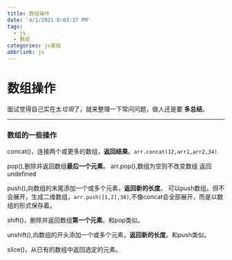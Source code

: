 ```yaml
---
title: 数组操作
date: '4/1/2021 8:03:37 PM'
tags:
  - js
  - 数组
categories: js基础
abbrlink: js
---
```


# 数组操作

面试觉得自己实在太*垃圾*了，就来整理一下常问问题，做人还是要 **多总结**。
*****

### 数组的一些操作
concat()，连接两个或更多的数组，**返回结果**。`arr.concat(12,arr1,arr2,34)`

pop(),删除并返回数组**最后一个元素**。 arr.pop(),数组为空则不改变数组 返回undefined

push(),向数组的末尾添加一个或多个元素，**返回新的长度**。  可以push数组。但不会展开，生成二维数组，`arr.push([1,2],34)`,不像concat会全部展开，而是以数组的形式保存着。

shift()，删除并返回数组**第一个元素**。和pop类似。

unshift(),向数组的开头添加一个或多个元素，**返回新的长度**。和push类似。

slice()，从已有的数组中返回选定的元素。